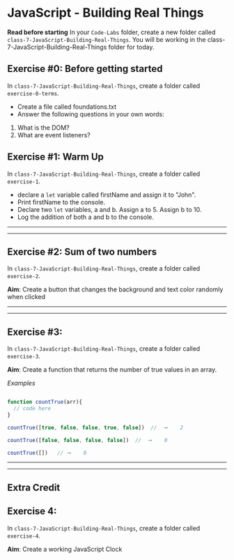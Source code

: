 # JavaScript - Building Real Things 

**Read before starting**
In your `Code-Labs` folder, create a new folder called `class-7-JavaScript-Building-Real-Things`. You will be working in the class-7-JavaScript-Building-Real-Things folder for today.

## Exercise #0: Before getting started

In `class-7-JavaScript-Building-Real-Things`, create a folder called `exercise-0-terms`.

- Create a file called foundations.txt
- Answer the following questions in your own words:

1. What is the DOM?
2. What are event listeners?

## Exercise #1: Warm Up

In `class-7-JavaScript-Building-Real-Things`, create a folder called `exercise-1`.

- declare a `let` variable called firstName and assign it to "John".
- Print firstName to the console. 
- Declare two `let` variables, a and b. Assign a to 5. Assign b to 10. 
- Log the addition of both a and b to the console.

---

---

## Exercise #2: Sum of two numbers

In `class-7-JavaScript-Building-Real-Things`, create a folder called `exercise-2`.

**Aim**: Create a button that changes the background and text color randomly when clicked

---

---


## Exercise #3: 

In `class-7-JavaScript-Building-Real-Things`, create a folder called `exercise-3`.

**Aim**: Create a function that returns the number of true values in an array.

_Examples_

```js

function countTrue(arr){
  // code here
}

countTrue([true, false, false, true, false])  //  ➞    2

countTrue([false, false, false, false])  //  ➞    0

countTrue([])   // ➞    0
```

---

---


## Extra Credit

## Exercise 4: 

In `class-7-JavaScript-Building-Real-Things`, create a folder called `exercise-4`.

**Aim**: Create a working JavaScript Clock